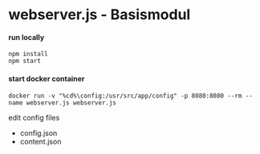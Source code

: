 # webserver.js - Basismodul

#### run locally
    npm install
    npm start
#### start docker container
    docker run -v "%cd%\config:/usr/src/app/config" -p 8080:8080 --rm --name webserver.js webserver.js

edit config files
- config.json
- content.json